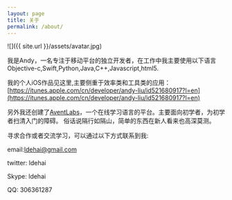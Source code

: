 ```yaml
---
layout: page
title: 关于
permalink: /about/
---
```


![]({{ site.url }}/assets/avatar.jpg)

我是Andy，一名专注于移动平台的独立开发者，在工作中我主要使用以下语言Objective-c,Swift,Python,Java,C++,Javascript,html5.

我的个人iOS作品见这里,主要侧重于效率类和工具类的应用：[https://itunes.apple.com/cn/developer/andy-liu/id521680917?l=en](https://itunes.apple.com/cn/developer/andy-liu/id521680917?l=en)

另外我还创建了[AventLabs](http://www.aventlabs.com)，一个在线学习语言的平台。主要面向初学者，为初学者扫清入门的障碍。
俗话说隔行如隔山，简单的东西在新人看来也高深莫测。

寻求合作或者交流学习，可以通过以下方式联系到我:

email:ldehai@gmail.com

twitter: ldehai

Skype: ldehai

QQ: 306361287

